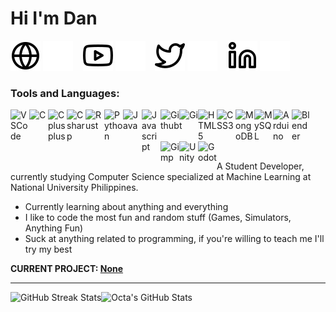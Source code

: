 # Hi I'm Dan
<!-- Website Links -->
[![website](./img/globe-light.svg)](https://www.youtube.com/watch?v=dQw4w9WgXcQ&pp=ygUIcmlja3JvbGw%3D#gh-light-mode-only)
[![website](./img/globe-dark.svg)](https://www.youtube.com/watch?v=dQw4w9WgXcQ&pp=ygUIcmlja3JvbGw%3D#gh-dark-mode-only)
&nbsp;&nbsp;
[![website](./img/youtube-light.svg)](https://www.youtube.com/@Octaaaa#gh-light-mode-only)
[![website](./img/youtube-dark.svg)](https://www.youtube.com/@Octaaaa#gh-dark-mode-only)
&nbsp;&nbsp;
[![website](./img/twitter-light.svg)](https://x.com/Octaa_Dan#gh-light-mode-only)
[![website](./img/twitter-dark.svg)](https://x.com/Octaa_Dan#gh-dark-mode-only)
&nbsp;&nbsp;
[![website](./img/linkedin-light.svg)](https://www.linkedin.com/in/okktadan#gh-light-mode-only)
[![website](./img/linkedin-dark.svg)](https://www.linkedin.com/in/okktadan#gh-dark-mode-only)
&nbsp;&nbsp;
<!--icons: codeSTACKr(https://github.com/codeSTACKr)-->

### Tools and Languages:
<img align="left" alt="VSCode" width="30px" src="https://cdn.jsdelivr.net/gh/devicons/devicon@latest/icons/vscode/vscode-original.svg"/>
<img align="left" alt="C" width="30px" src="https://cdn.jsdelivr.net/gh/devicons/devicon@latest/icons/c/c-original.svg" />
<img align="left" alt="Cplusplus" width="30px" src="https://cdn.jsdelivr.net/gh/devicons/devicon@latest/icons/cplusplus/cplusplus-original.svg" />
<img align="left" alt="Csharp" width="30px" src="https://cdn.jsdelivr.net/gh/devicons/devicon@latest/icons/csharp/csharp-original.svg" />
<img align="left" alt="Rust" width="30px" src="https://cdn.jsdelivr.net/gh/devicons/devicon@latest/icons/rust/rust-original.svg" />
<img align="left" alt="Python" width="30px" src="https://cdn.jsdelivr.net/gh/devicons/devicon@latest/icons/python/python-original.svg" />
<img align="left" alt="Java" width="30px" src="https://cdn.jsdelivr.net/gh/devicons/devicon@latest/icons/java/java-original.svg" />
<img align="left" alt="Javascript" width="30px" src="https://cdn.jsdelivr.net/gh/devicons/devicon@latest/icons/javascript/javascript-original.svg" />
<img align="left" alt="Github" width="30px" src="https://cdn.jsdelivr.net/gh/devicons/devicon@latest/icons/github/github-original.svg" />
<img align="left" alt="Git" width="30px" src="https://cdn.jsdelivr.net/gh/devicons/devicon@latest/icons/git/git-original.svg" />
<img align="left" alt="HTML5" width="30px" src="https://cdn.jsdelivr.net/gh/devicons/devicon@latest/icons/html5/html5-original.svg" />
<img align="left" alt="CSS3" width="30px" src="https://cdn.jsdelivr.net/gh/devicons/devicon@latest/icons/css3/css3-original.svg" />
<img align="left" alt="MongoDB" width="30px" src="https://cdn.jsdelivr.net/gh/devicons/devicon@latest/icons/mongodb/mongodb-original.svg" />
<img align="left" alt="MySQL" width="30px" src="https://cdn.jsdelivr.net/gh/devicons/devicon@latest/icons/mysql/mysql-original.svg" />
<img align="left" alt="Arduino" width="30px" src="https://cdn.jsdelivr.net/gh/devicons/devicon@latest/icons/arduino/arduino-original-wordmark.svg" />
<img align="left" alt="Blender" width="30px" src="https://cdn.jsdelivr.net/gh/devicons/devicon@latest/icons/blender/blender-original.svg" />
<img align="left" alt="Gimp" width="30px" src="https://cdn.jsdelivr.net/gh/devicons/devicon@latest/icons/gimp/gimp-original.svg" />
<img align="left" alt="Unity" width="30px" src="https://cdn.jsdelivr.net/gh/devicons/devicon@latest/icons/unity/unity-original.svg" />
<img align="left" alt="Godot" width="30px" src="https://cdn.jsdelivr.net/gh/devicons/devicon@latest/icons/godot/godot-original.svg" />

<br /><br />
&nbsp;&nbsp;&nbsp;&nbsp;&nbsp;&nbsp;&nbsp;&nbsp;

A Student Developer, currently studying Computer Science specialized at Machine Learning at National University Philippines.

 - Currently learning about anything and everything
 - I like to code the most fun and random stuff (Games, Simulators, Anything Fun)
 - Suck at anything related to programming, if you're willing to teach me I'll try my best

**CURRENT PROJECT:  [None]()**

---
<div style="display: flex; align-items: center;">
    <img src="https://github-readme-streak-stats.herokuapp.com/?user=OkktaDan&theme=dark&hide_border=false" alt="GitHub Streak Stats" />
    <img align="left" alt="Octa's GitHub Stats" src="https://github-readme-stats.vercel.app/api?username=OkktaDan&show_icons=true&hide_border=false&title_color=ff652f&icon_color=FFE400&bg_color=09131B&text_color=ffffff&border_color=0c1a25" />
</div>
